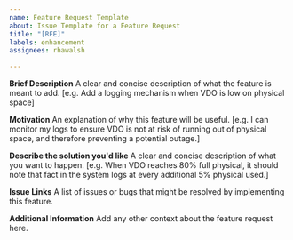 ```yaml
---
name: Feature Request Template
about: Issue Template for a Feature Request
title: "[RFE]"
labels: enhancement
assignees: rhawalsh

---
```


**Brief Description**
A clear and concise description of what the feature is meant to add.
[e.g. Add a logging mechanism when VDO is low on physical space]

**Motivation**
An explanation of why this feature will be useful.
[e.g. I can monitor my logs to ensure VDO is not at risk of running out of physical space, and therefore preventing a potential outage.]

**Describe the solution you'd like**
A clear and concise description of what you want to happen.
[e.g. When VDO reaches 80% full physical, it should note that fact in the system logs at every additional 5% physical used.]

**Issue Links**
A list of issues or bugs that might be resolved by implementing this feature.

**Additional Information**
Add any other context about the feature request here.
